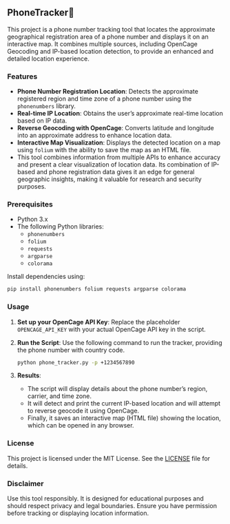 ## PhoneTracker📍

This project is a phone number tracking tool that locates the approximate geographical registration area of a phone number and displays it on an interactive map. It combines multiple sources, including OpenCage Geocoding and IP-based location detection, to provide an enhanced and detailed location experience. 

### Features

- **Phone Number Registration Location**: Detects the approximate registered region and time zone of a phone number using the `phonenumbers` library.
- **Real-time IP Location**: Obtains the user’s approximate real-time location based on IP data.
- **Reverse Geocoding with OpenCage**: Converts latitude and longitude into an approximate address to enhance location data.
- **Interactive Map Visualization**: Displays the detected location on a map using `folium` with the ability to save the map as an HTML file.
- This tool combines information from multiple APIs to enhance accuracy and present a clear visualization of location data. Its combination of IP-based and phone registration data gives it an edge for general geographic insights, making it valuable for research and security purposes.

### Prerequisites

- Python 3.x
- The following Python libraries:
  - `phonenumbers`
  - `folium`
  - `requests`
  - `argparse`
  - `colorama`
  
Install dependencies using:
```bash
pip install phonenumbers folium requests argparse colorama
```

### Usage

1. **Set up your OpenCage API Key**:
   Replace the placeholder `OPENCAGE_API_KEY` with your actual OpenCage API key in the script.

2. **Run the Script**:
   Use the following command to run the tracker, providing the phone number with country code.

   ```bash
   python phone_tracker.py -p +1234567890
   ```

3. **Results**:
   - The script will display details about the phone number’s region, carrier, and time zone.
   - It will detect and print the current IP-based location and will attempt to reverse geocode it using OpenCage.
   - Finally, it saves an interactive map (HTML file) showing the location, which can be opened in any browser.


### License

This project is licensed under the MIT License. See the [LICENSE](LICENSE) file for details.


### Disclaimer

Use this tool responsibly. It is designed for educational purposes and should respect privacy and legal boundaries. Ensure you have permission before tracking or displaying location information.

